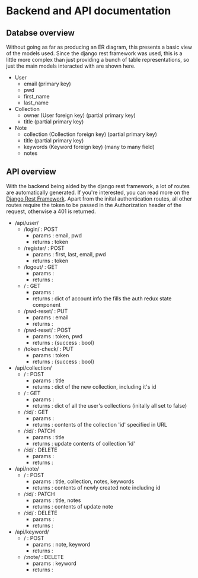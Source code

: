 # Backend and API documentation

## Databse overview
Without going as far as producing an ER diagram, this presents a basic view of the models used. Since the django rest framework was used, this is a little more complex than just providing a bunch of table representations, so just the main models interacted with are shown here.
- User
    - email (primary key)
    - pwd
    - first_name
    - last_name
- Collection
    - owner (User foreign key) (partial primary key)
    - title (partial primary key)
- Note 
    - collection (Collection foreign key) (partial primary key)
    - title (partial primary key)
    - keywords (Keyword foreign key) (many to many field)
    - notes 

## API overview
With the backend being aided by the django rest framework, a lot of routes are automatically generated. If you're interested, you can read more on the [Django Rest Framework](https://www.django-rest-framework.org/). Apart from the inital authentication routes, all other routes require the token to be passed in the Authorization header of the request, otherwise a 401 is returned.
- /api/user/
    - /login/ : POST 
        - params : email, pwd
        - returns : token
    - /register/ : POST
        - params : first, last, email, pwd
        - returns : token
    - /logout/ : GET
        - params : 
        - returns : 
    - / : GET
        - params : 
        - returns : dict of account info the fills the auth redux state component
    - /pwd-reset/ : PUT
        - params : email
        - returns : 
    - /pwd-reset/ : POST
        - params : token, pwd
        - returns : {success : bool}
    - /token-check/ : PUT
        - params : token
        - returns : {success : bool}
- /api/collection/
    - / : POST
        - params : title
        - returns : dict of the new collection, including it's id
    - / : GET 
        - params : 
        - returns : dict of all the user's collections (initally all set to false)
    - /:id/ : GET
        - params : 
        - returns : contents of the collection 'id' specified in URL
    - /:id/ : PATCH
        - params : title
        - returns : update contents of collection 'id'
    - /:id/ : DELETE
        - params : 
        - returns : 
- /api/note/
    - / : POST
        - params : title, collection, notes, keywords
        - returns : contents of newly created note including id
    - /:id/ : PATCH
        - params : title, notes
        - returns : contents of update note
    - /:id/ : DELETE
        - params : 
        - returns : 
- /api/keyword/
    - / : POST
        - params : note, keyword
        - returns : 
    - /:note/ : DELETE
        - params : keyword
        - returns : 

